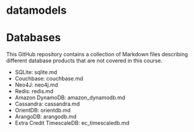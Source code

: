 # datamodels

# Databases #

This GitHub repository contains a collection of Markdown files describing different database products that are not covered in this course.

* SQLite: sqlite.md
* Couchbase: couchbase.md
* Neo4J: neo4j.md
* Redis: redis.md
* Amazon DynamoDB: amazon_dynamodb.md
* Cassandra: cassandra.md
* OrientDB: orientdb.md
* ArangoDB: arangodb.md
* Extra Credit TimescaleDB: ec_timescaledb.md
              
